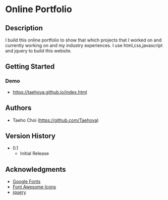 # Online Portfolio

## Description

I build this online portfolio to show that which projects that I worked on and currently working on and my industry experiences.
I use html,css,javascript and jquery to build this website.

## Getting Started

### Demo

* https://taehoya.github.io/index.html

## Authors

* Taeho Choi (https://github.com/Taehoya)

## Version History

* 0.1
    * Initial Release

## Acknowledgments
* [Google Fonts](https://fonts.google.com)
* [Font Awesome Icons](https://fontawesome.com/v5.15/icons?d=gallery&p=2)
* [jquery](https://jquery.com/)

